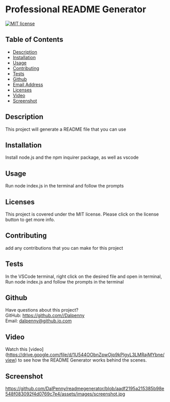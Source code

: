 # Professional README Generator

  [![MIT license](https://img.shields.io/badge/License-MIT-blue.svg)](https://lbesson.mit-license.org/)

  ## Table of Contents
  * [Description](#description)
  * [Installation](#installation)
  * [Usage](#usage)
  * [Contributing](#contributing)
  * [Tests](#tests)
  * [Github](#github)
  * [Email Address](#email)
  * [Licenses](#licenses)
  * [Video](#Video)
  * [Screenshot](#Screenshot)

  
  ## Description
  This project will generate a README file that you can use

  ## Installation
  Install node.js and the npm inquirer package, as well as vscode

  ## Usage
  Run node index.js in the terminal and follow the prompts
  ## Licenses
  This project is covered under the MIT license. Please click on the license button to get more info.
  
  ## Contributing
  add any contributions that you can make for this project
  
  ## Tests
  In the VSCode terminal, right click on the desired file and open in terminal, Run node index.js and follow the prompts in the terminal
  
  ## Github
  Have questions about this project?  
  GitHub: https://github.com//Dalpenny  
  Email: dalpenny@github.io.com



  ## Video
   Watch this [video] (https://drive.google.com/file/d/1U544OObnZpwOjp9kPlgyL3LMRajMYbne/view) to see how the README Generator works behind the scenes.

  ## Screenshot

https://github.com/DalPenny/readmegenerator/blob/aadf2195a215385b98e548f083092f4d0769c7e4/assets/images/screenshot.jpg
